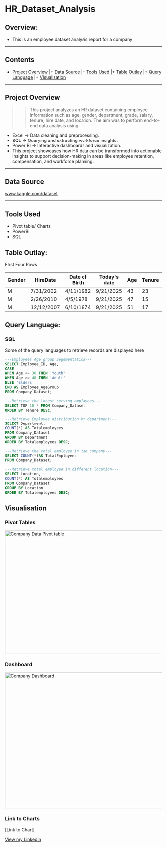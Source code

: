 # HR_Dataset_Analysis
## Overview:

+ This is an employee dataset analysis report for a company 

___

## Contents

+ [Project Overview](#Project-Overview) |+ [Data Source](#Data-Source) |+ [Tools Used](#Tools-Used) |+ [Table Outlay](#Table-Outlay) |+ [Query Language](#Query-Language) |+ [VIsualisation](#VIsualisation)

---
## Project Overview

>> This project analyzes an HR dataset containing employee information such as age, gender, department, grade, salary, tenure, hire date, and location. The aim was to perform end-to-end data analysis using:
+ Excel → Data cleaning and preprocessing.
+ SQL → Querying and extracting workforce insights.
+ Power BI → Interactive dashboards and visualization.
+ This project showcases how HR data can be transformed into actionable insights to support decision-making in areas like employee retention, compensation, and workforce planning.

--- 
## Data Source
www.kaggle.com/dataset

---
## Tools Used
+ Pivot table/ Charts
+ PowerBi
+ SQL

## Table Outlay:
FIrst Four Rows

|Gender|	HireDate|	Date of Birth|	Today's date|	Age| Tenure|	Location|	Department|	Job Grade|
|---|---|---|---|---|---|---|---|---|
|M|	7/31/2002|	4/11/1982|	9/21/2025|	43|	23|	Abuja|	Sales|	Officer|
|M|	2/26/2010|	4/5/1978|	9/21/2025|	47|	15|	Lagos|	Sales|	Officer|
|M|	12/12/2007|	6/10/1974|	9/21/2025|	51|	17|	Lagos|	Production|	Officer|

## Query Language:

### SQL
Some of the query languages to retrieve records are displayed here

```SQL
---Employees Age group Segementation---
SELECT Employee_ID, Age,
CASE
WHEN Age <= 30 THEN 'Youth'
WHEN Age >= 40 THEN 'Adult'
ELSE 'Elders'
END AS Employee_AgeGroup
FROM Company_Dataset;

````

```SQL
---Retrieve the lonest serving employees---
SELECT TOP 10 * FROM Company_Dataset
ORDER BY Tenure DESC;

```

```SQL
---Retrieve Employee distribution by department---
SELECT Department, 
COUNT(*) AS Totalemployees
FROM Company_Dataset
GROUP BY Department
ORDER BY Totalemployees DESC;

```

```SQL
---Retrieve the total employee in the company---
SELECT COUNT(*)AS TotalEmployees
FROM Company_Dataset;

```

```SQL
---Retrieve total employee in different location---
SELECT Location, 
COUNT(*) AS Totalemployees
FROM Company_Dataset
GROUP BY Location
ORDER BY Totalemployees DESC;

```

## Visualisation
### Pivot Tables

<img width="1150" height="397" alt="Company Data Pivot table" src="https://github.com/user-attachments/assets/14333d11-524f-4c55-b187-b285b095f685" />

### Dashboard

<img width="1204" height="436" alt="Company Dashboard" src="https://github.com/user-attachments/assets/fd2fd92b-d2ff-40b8-9ffd-48f7ac7c3b11" />

### Link to Charts
[Link to Chart]

[View my Linkedin](https://www.linkedin.com/in/ofochecynthia)
